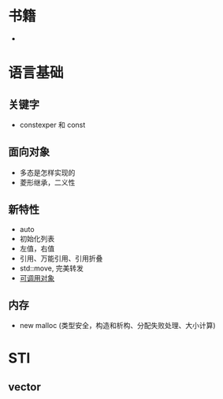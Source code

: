 # 书籍
+ 

# 语言基础

## 关键字
+ constexper 和 const

## 面向对象
+ 多态是怎样实现的
+ 菱形继承，二义性

## 新特性
+ auto
+ 初始化列表
+ 左值，右值
+ 引用、万能引用、引用折叠
+ std::move, 完美转发
+ [可调用对象](https://blog.csdn.net/qq_43145072/article/details/103749956)

## 内存
+ new malloc (类型安全，构造和析构、分配失败处理、大小计算)

# STl

## vector
